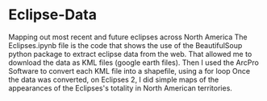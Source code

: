# Eclipse-Data
Mapping out most recent and future eclipses across North America
The Eclipses.ipynb file is the code that shows the use of the BeautifulSoup python package to extract eclipse data from the web. That allowed me to download the data as KML files (google earth files).
Then I used the ArcPro Software to convert each KML file into a shapefile, using a for loop
Once the data was converted, on Eclipses 2, I did simple maps of the appearances of the Eclipses's totality in North American territories. 
